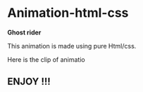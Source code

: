 # Animation-html-css
**Ghost rider**

This animation is made using pure Html/css.<br>

Here is the clip of animatio

##                                                            ENJOY !!!
